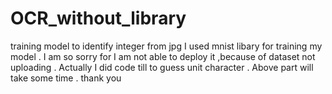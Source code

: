 # OCR_without_library
training model to identify integer from jpg 
I used mnist libary for training my model .
I am so sorry for I am not able to deploy it ,because of dataset not uploading .
Actually I did code till to guess unit character . Above part will take some time .
thank you 
